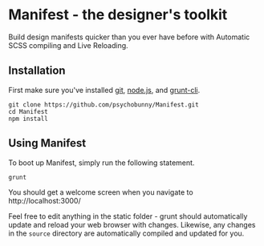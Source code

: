 # Manifest - the designer's toolkit

Build design manifests quicker than you ever have before with Automatic SCSS compiling and Live Reloading.

## Installation 

First make sure you've installed [git](http://git-scm.com/downloads), [node.js](http://nodejs.org/download/), and [grunt-cli](http://gruntjs.com/getting-started).

```
git clone https://github.com/psychobunny/Manifest.git
cd Manifest
npm install
```

## Using Manifest

To boot up Manifest, simply run the following statement.

```
grunt
```

You should get a welcome screen when you navigate to http://localhost:3000/

Feel free to edit anything in the static folder - grunt should automatically update and reload your web browser with changes. Likewise, any changes in the `source` directory are automatically compiled and updated for you.